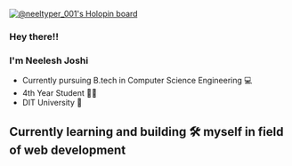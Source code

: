 [![@neeltyper_001's Holopin board](https://holopin.me/neeltyper_001)](https://holopin.io/@neeltyper_001)

### Hey there!!
### I'm Neelesh Joshi
- Currently pursuing B.tech in Computer Science Engineering 💻
- 4th Year Student 🧑‍🎓
- DIT University 🏫
## Currently learning and building 🛠️ myself in field of web development 


